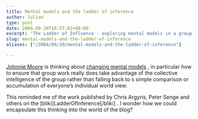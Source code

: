```yaml
---
title: Mental models and the ladder of inference
author: Julian
type: post
date: 2004-09-20T18:57:02+00:00
excerpt: 'The Ladder of Influence - exploring mental models in a group'
slug: mental-models-and-the-ladder-of-inference 
aliases: ["/2004/09/20/mental-models-and-the-ladder-of-inference"]

---
```

[Johnnie Moore][1] is thinking about [changing mental models][2] , in particular how to ensure that group work really does take advantage of the collective intelligence of the group rather than falling back to s simple comparison or accumulation of everyone&#8217;s individual world view.

This reminded me of the work published by Chris Argyris, Peter Senge and others on the [bliki]LadderOfInference[/bliki] . I wonder how we could encapsulate this thinking into the world of the blog?

 [1]: https://www.johnniemoore.com/blog/
 [2]: https://www.johnniemoore.com/blog/archives/000467.php